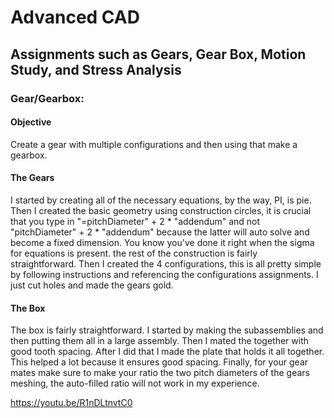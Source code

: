 # Advanced CAD
## Assignments such as Gears, Gear Box, Motion Study, and Stress Analysis 

### Gear/Gearbox:
#### Objective
Create a gear with multiple configurations and then using that make a gearbox. 
#### The Gears
I started by creating all of the necessary equations, by the way, PI, is pie. Then I created the basic geometry using construction circles, it is crucial that you type in "=pitchDiameter" + 2 * "addendum" and not "pitchDiameter" + 2 * "addendum" because the latter will auto solve and become a fixed dimension. You know you've done it right when the sigma for equations is present. the rest of the construction is fairly straightforward. Then I created the 4 configurations, this is all pretty simple by following instructions and referencing the configurations assignments. I just cut holes and made the gears gold. 

#### The Box
The box is fairly straightforward. I started by making the subassemblies and then putting them all in a large assembly. Then I mated the together with good tooth spacing. After I did that I made the plate that holds it all together. This helped a lot because it ensures good spacing. Finally, for your gear mates make sure to make your ratio the two pitch diameters of the gears meshing, the auto-filled ratio will not work in my experience. 


https://youtu.be/R1nDLtnvtC0

